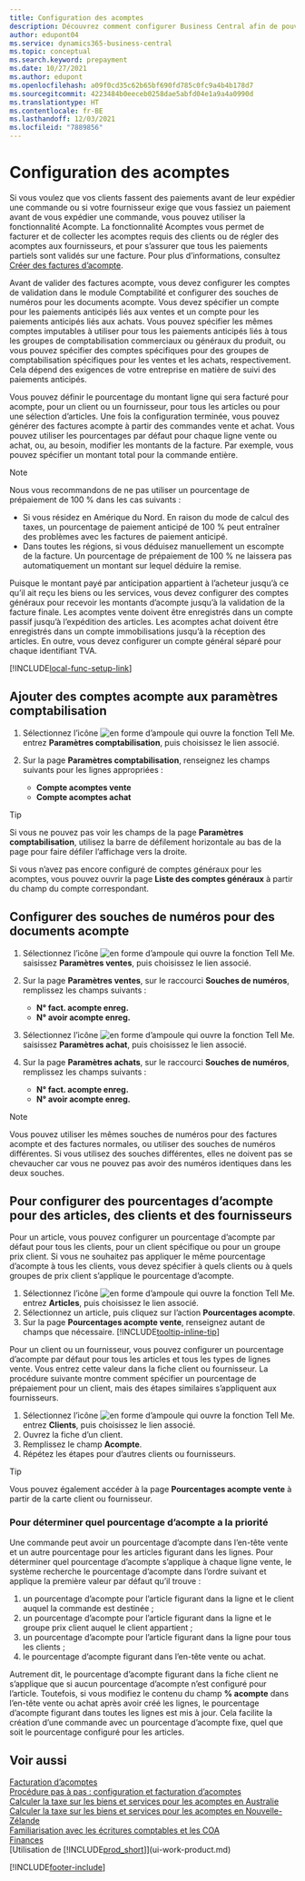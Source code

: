 ```yaml
---
title: Configuration des acomptes
description: Découvrez comment configurer Business Central afin de pouvoir utiliser les acomptes pour facturer et collecter les acomptes requis des clients ou régler des acomptes aux fournisseurs.
author: edupont04
ms.service: dynamics365-business-central
ms.topic: conceptual
ms.search.keyword: prepayment
ms.date: 10/27/2021
ms.author: edupont
ms.openlocfilehash: a09f0cd35c62b65bf690fd785c0fc9a4b4b178d7
ms.sourcegitcommit: 4223484b0eeceb0258dae5abfd04e1a9a4a0990d
ms.translationtype: HT
ms.contentlocale: fr-BE
ms.lasthandoff: 12/03/2021
ms.locfileid: "7889856"
---
```

# <a name="set-up-prepayments"></a>Configuration des acomptes

Si vous voulez que vos clients fassent des paiements avant de leur expédier une commande ou si votre fournisseur exige que vous fassiez un paiement avant de vous expédier une commande, vous pouvez utiliser la fonctionnalité Acompte. La fonctionnalité Acomptes vous permet de facturer et de collecter les acomptes requis des clients ou de régler des acomptes aux fournisseurs, et pour s’assurer que tous les paiements partiels sont validés sur une facture. Pour plus d’informations, consultez [Créer des factures d’acompte](finance-how-to-create-prepayment-invoices.md).

Avant de valider des factures acompte, vous devez configurer les comptes de validation dans le module Comptabilité et configurer des souches de numéros pour les documents acompte. Vous devez spécifier un compte pour les paiements anticipés liés aux ventes et un compte pour les paiements anticipés liés aux achats. Vous pouvez spécifier les mêmes comptes imputables à utiliser pour tous les paiements anticipés liés à tous les groupes de comptabilisation commerciaux ou généraux du produit, ou vous pouvez spécifier des comptes spécifiques pour des groupes de comptabilisation spécifiques pour les ventes et les achats, respectivement. Cela dépend des exigences de votre entreprise en matière de suivi des paiements anticipés.  

Vous pouvez définir le pourcentage du montant ligne qui sera facturé pour acompte, pour un client ou un fournisseur, pour tous les articles ou pour une sélection d’articles. Une fois la configuration terminée, vous pouvez générer des factures acompte à partir des commandes vente et achat. Vous pouvez utiliser les pourcentages par défaut pour chaque ligne vente ou achat, ou, au besoin, modifier les montants de la facture. Par exemple, vous pouvez spécifier un montant total pour la commande entière.  

> [!NOTE]
> Nous vous recommandons de ne pas utiliser un pourcentage de prépaiement de 100 % dans les cas suivants :
>
> * Si vous résidez en Amérique du Nord. En raison du mode de calcul des taxes, un pourcentage de paiement anticipé de 100 % peut entraîner des problèmes avec les factures de paiement anticipé.
> * Dans toutes les régions, si vous déduisez manuellement un escompte de la facture. Un pourcentage de prépaiement de 100 % ne laissera pas automatiquement un montant sur lequel déduire la remise. 

Puisque le montant payé par anticipation appartient à l’acheteur jusqu’à ce qu’il ait reçu les biens ou les services, vous devez configurer des comptes généraux pour recevoir les montants d’acompte jusqu’à la validation de la facture finale. Les acomptes vente doivent être enregistrés dans un compte passif jusqu’à l’expédition des articles. Les acomptes achat doivent être enregistrés dans un compte immobilisations jusqu’à la réception des articles. En outre, vous devez configurer un compte général séparé pour chaque identifiant TVA.  

[!INCLUDE[local-func-setup-link](includes/local-func-setup-link.md)]

## <a name="to-add-prepayment-accounts-to-the-general-posting-setup"></a>Ajouter des comptes acompte aux paramètres comptabilisation  

1. Sélectionnez l’icône ![en forme d’ampoule qui ouvre la fonction Tell Me.](media/ui-search/search_small.png "Dites-moi ce que vous voulez faire") entrez **Paramètres comptabilisation**, puis choisissez le lien associé.
2. Sur la page **Paramètres comptabilisation**, renseignez les champs suivants pour les lignes appropriées :  

    * **Compte acomptes vente**  
    * **Compte acomptes achat**  

> [!TIP]
> Si vous ne pouvez pas voir les champs de la page **Paramètres comptabilisation**, utilisez la barre de défilement horizontale au bas de la page pour faire défiler l’affichage vers la droite.  

Si vous n’avez pas encore configuré de comptes généraux pour les acomptes, vous pouvez ouvrir la page **Liste des comptes généraux** à partir du champ du compte correspondant.  

## <a name="to-set-up-number-series-for-prepayment-documents"></a>Configurer des souches de numéros pour des documents acompte  

1. Sélectionnez l’icône ![en forme d’ampoule qui ouvre la fonction Tell Me.](media/ui-search/search_small.png "Dites-moi ce que vous voulez faire") saisissez **Paramètres ventes**, puis choisissez le lien associé.
2. Sur la page **Paramètres ventes**, sur le raccourci **Souches de numéros**, remplissez les champs suivants :  

   * **N° fact. acompte enreg.**
   * **N° avoir acompte enreg.**

3. Sélectionnez l’icône ![en forme d’ampoule qui ouvre la fonction Tell Me.](media/ui-search/search_small.png "Dites-moi ce que vous voulez faire") saisissez **Paramètres achat**, puis choisissez le lien associé.
4. Sur la page **Paramètres achats**, sur le raccourci **Souches de numéros**, remplissez les champs suivants :

    * **N° fact. acompte enreg.**
    * **N° avoir acompte enreg.**

> [!NOTE]  
> Vous pouvez utiliser les mêmes souches de numéros pour des factures acompte et des factures normales, ou utiliser des souches de numéros différentes. Si vous utilisez des souches différentes, elles ne doivent pas se chevaucher car vous ne pouvez pas avoir des numéros identiques dans les deux souches.  

## <a name="to-set-up-prepayment-percentages-for-items-customers-and-vendors"></a>Pour configurer des pourcentages d’acompte pour des articles, des clients et des fournisseurs

Pour un article, vous pouvez configurer un pourcentage d’acompte par défaut pour tous les clients, pour un client spécifique ou pour un groupe prix client. Si vous ne souhaitez pas appliquer le même pourcentage d’acompte à tous les clients, vous devez spécifier à quels clients ou à quels groupes de prix client s’applique le pourcentage d’acompte.

1. Sélectionnez l’icône ![en forme d’ampoule qui ouvre la fonction Tell Me.](media/ui-search/search_small.png "Dites-moi ce que vous voulez faire") entrez **Articles**, puis choisissez le lien associé.
2. Sélectionnez un article, puis cliquez sur l’action **Pourcentages acompte**.  
3. Sur la page **Pourcentages acompte vente**, renseignez autant de champs que nécessaire. [!INCLUDE[tooltip-inline-tip](includes/tooltip-inline-tip_md.md)]

Pour un client ou un fournisseur, vous pouvez configurer un pourcentage d’acompte par défaut pour tous les articles et tous les types de lignes vente. Vous entrez cette valeur dans la fiche client ou fournisseur. La procédure suivante montre comment spécifier un pourcentage de prépaiement pour un client, mais des étapes similaires s’appliquent aux fournisseurs.  

1. Sélectionnez l’icône ![en forme d’ampoule qui ouvre la fonction Tell Me.](media/ui-search/search_small.png "Dites-moi ce que vous voulez faire") entrez **Clients**, puis choisissez le lien associé.
2. Ouvrez la fiche d’un client.
3. Remplissez le champ **Acompte**.
4. Répétez les étapes pour d’autres clients ou fournisseurs.  

> [!TIP]
> Vous pouvez également accéder à la page **Pourcentages acompte vente** à partir de la carte client ou fournisseur.

### <a name="to-determine-which-prepayment-percentage-has-first-priority"></a>Pour déterminer quel pourcentage d’acompte a la priorité  

Une commande peut avoir un pourcentage d’acompte dans l’en-tête vente et un autre pourcentage pour les articles figurant dans les lignes. Pour déterminer quel pourcentage d’acompte s’applique à chaque ligne vente, le système recherche le pourcentage d’acompte dans l’ordre suivant et applique la première valeur par défaut qu’il trouve :  

1. un pourcentage d’acompte pour l’article figurant dans la ligne et le client auquel la commande est destinée ;  
2. un pourcentage d’acompte pour l’article figurant dans la ligne et le groupe prix client auquel le client appartient ;  
3. un pourcentage d’acompte pour l’article figurant dans la ligne pour tous les clients ;  
4. le pourcentage d’acompte figurant dans l’en-tête vente ou achat.  

Autrement dit, le pourcentage d’acompte figurant dans la fiche client ne s’applique que si aucun pourcentage d’acompte n’est configuré pour l’article. Toutefois, si vous modifiez le contenu du champ **% acompte** dans l’en\-tête vente ou achat après avoir créé les lignes, le pourcentage d’acompte figurant dans toutes les lignes est mis à jour. Cela facilite la création d’une commande avec un pourcentage d’acompte fixe, quel que soit le pourcentage configuré pour les articles.

## <a name="see-also"></a>Voir aussi  

[Facturation d’acomptes](finance-invoice-prepayments.md)  
[Procédure pas à pas : configuration et facturation d’acomptes](walkthrough-setting-up-and-invoicing-sales-prepayments.md)  
[Calculer la taxe sur les biens et services pour les acomptes en Australie](LocalFunctionality/Australia/how-to-calculate-goods-and-services-tax-on-prepayments.md)  
[Calculer la taxe sur les biens et services pour les acomptes en Nouvelle-Zélande](LocalFunctionality/NewZealand/how-to-calculate-goods-and-services-tax-on-prepayments.md)  
[Familiarisation avec les écritures comptables et les COA](finance-general-ledger.md)  
[Finances](finance.md)  
[Utilisation de [!INCLUDE[prod_short](includes/prod_short.md)]](ui-work-product.md)


[!INCLUDE[footer-include](includes/footer-banner.md)]